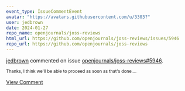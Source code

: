 ```yaml
---
event_type: IssueCommentEvent
avatar: "https://avatars.githubusercontent.com/u/3303?"
user: jedbrown
date: 2024-01-27
repo_name: openjournals/joss-reviews
html_url: https://github.com/openjournals/joss-reviews/issues/5946
repo_url: https://github.com/openjournals/joss-reviews
---
```


<a href='https://github.com/jedbrown' target='_blank'>jedbrown</a> commented on issue <a href='https://github.com/openjournals/joss-reviews/issues/5946' target='_blank'>openjournals/joss-reviews#5946</a>.

<small>Thanks, I think we'll be able to proceed as soon as that's done....</small>

<a href='https://github.com/openjournals/joss-reviews/issues/5946' target='_blank'>View Comment</a>